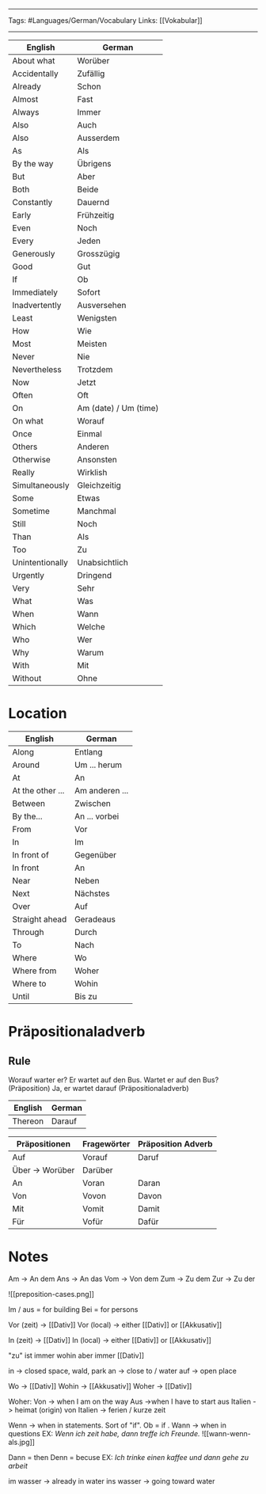 ___
Tags: #Languages/German/Vocabulary 
Links: [[Vokabular]]
___
English | German
------------ | ------------
About what | Worüber
Accidentally | Zufällig
Already | Schon
Almost | Fast
Always | Immer
Also | Auch
Also | Ausserdem
As | Als
By the way | Übrigens
But | Aber
Both | Beide
Constantly | Dauernd
Early | Frühzeitig
Even | Noch
Every | Jeden
Generously | Grosszügig
Good | Gut
If  | Ob
Immediately | Sofort
Inadvertently | Ausversehen
Least | Wenigsten
How | Wie
Most | Meisten 
Never | Nie
Nevertheless | Trotzdem
Now | Jetzt
Often | Oft
On | Am (date) / Um (time)
On what | Worauf
Once | Einmal
Others | Anderen
Otherwise | Ansonsten
Really | Wirklish
Simultaneously | Gleichzeitig
Some | Etwas
Sometime | Manchmal
Still | Noch
Than | Als
Too | Zu
Unintentionally | Unabsichtlich
Urgently | Dringend
Very | Sehr
What | Was
When | Wann
Which | Welche
Who | Wer
Why | Warum
With | Mit
Without | Ohne

# Location
English | German
------------ | ------------
Along | Entlang
Around | Um ... herum
At | An
At the other ... | Am anderen ...
Between | Zwischen
By the... | An ... vorbei
From | Vor
In | Im
In front of | Gegenüber
In front | An
Near | Neben
Next | Nächstes
Over | Auf
Straight ahead | Geradeaus
Through | Durch
To | Nach
Where | Wo
Where from | Woher
Where to | Wohin
Until | Bis zu


# Präpositionaladverb
## Rule
Worauf warter er?
Er wartet auf den Bus.
Wartet er auf den Bus? (Präposition)
Ja, er wartet darauf (Präpositionaladverb)

English | German
------------ | ------------
Thereon | Darauf

Präpositionen | Fragewörter | Präposition Adverb
------------ | ------------ | ------------
Auf | Vorauf | Daruf
Über -> Worüber  | Darüber
An | Voran | Daran
Von | Vovon | Davon
Mit | Vomit | Damit
Für | Vofür | Dafür

# Notes
Am -> An dem
Ans -> An das
Vom -> Von dem
Zum -> Zu dem
Zur -> Zu der

![[preposition-cases.png]]

Im / aus = for building
Bei = for persons

Vor (zeit) -> [[Dativ]]
Vor (local) -> either [[Dativ]] or [[Akkusativ]]

In (zeit) -> [[Dativ]]
In (local) -> either [[Dativ]] or [[Akkusativ]]

"zu" ist immer wohin aber immer [[Dativ]]

in  -> closed space, wald, park
an -> close to / water
auf -> open place

Wo -> [[Dativ]]
Wohin -> [[Akkusativ]]
Woher -> [[Dativ]]

Woher:
Von -> when I am on the way
Aus ->when I have to start
aus Italien -> heimat (origin)
von Italien -> ferien / kurze zeit

Wenn -> when in statements. Sort of "if". Ob = if .
Wann -> when in questions
EX: *Wenn ich zeit habe, dann treffe ich Freunde.*
![[wann-wenn-als.jpg]]

Dann = then
Denn = becuse
EX: *Ich trinke einen kaffee und dann gehe zu arbeit*

im wasser -> already in water
ins wasser -> going toward water